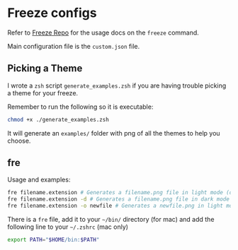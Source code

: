 # Freeze configs

Refer to [Freeze Repo](https://github.com/charmbracelet/freeze) for the usage docs on the `freeze` command.

Main configuration file is the `custom.json` file.

## Picking a Theme

I wrote a `zsh` script `generate_examples.zsh` if you are having trouble picking a theme for your freeze.

Remember to run the following so it is executable:

```bash
chmod +x ./generate_examples.zsh
```

It will generate an `examples/` folder with png of all the themes to help you choose.

## fre

Usage and examples:

```bash
fre filename.extension # Generates a filename.png file in light mode (default)
fre filename.extension -d # Generates a filename.png file in dark mode
fre filename.extension -o newfile # Generates a newfile.png in light mode
```

There is a `fre` file, add it to your `~/bin/` directory (for mac) and add the following line to your `~/.zshrc` (mac only)

```bash
export PATH="$HOME/bin:$PATH"
```
